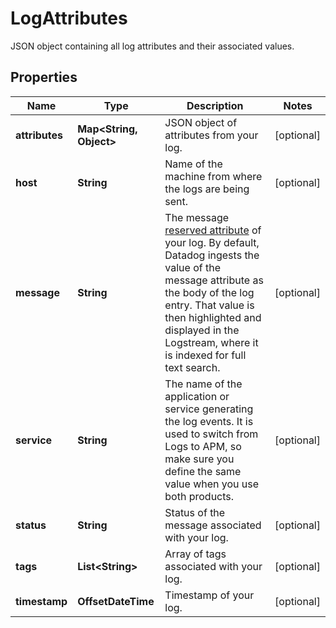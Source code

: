 # LogAttributes

JSON object containing all log attributes and their associated values.

## Properties

| Name           | Type                          | Description                                                                                                                                                                                                                                                                                                              | Notes      |
| -------------- | ----------------------------- | ------------------------------------------------------------------------------------------------------------------------------------------------------------------------------------------------------------------------------------------------------------------------------------------------------------------------ | ---------- |
| **attributes** | **Map&lt;String, Object&gt;** | JSON object of attributes from your log.                                                                                                                                                                                                                                                                                 | [optional] |
| **host**       | **String**                    | Name of the machine from where the logs are being sent.                                                                                                                                                                                                                                                                  | [optional] |
| **message**    | **String**                    | The message [reserved attribute](https://docs.datadoghq.com/logs/log_collection/#reserved-attributes) of your log. By default, Datadog ingests the value of the message attribute as the body of the log entry. That value is then highlighted and displayed in the Logstream, where it is indexed for full text search. | [optional] |
| **service**    | **String**                    | The name of the application or service generating the log events. It is used to switch from Logs to APM, so make sure you define the same value when you use both products.                                                                                                                                              | [optional] |
| **status**     | **String**                    | Status of the message associated with your log.                                                                                                                                                                                                                                                                          | [optional] |
| **tags**       | **List&lt;String&gt;**        | Array of tags associated with your log.                                                                                                                                                                                                                                                                                  | [optional] |
| **timestamp**  | **OffsetDateTime**            | Timestamp of your log.                                                                                                                                                                                                                                                                                                   | [optional] |
